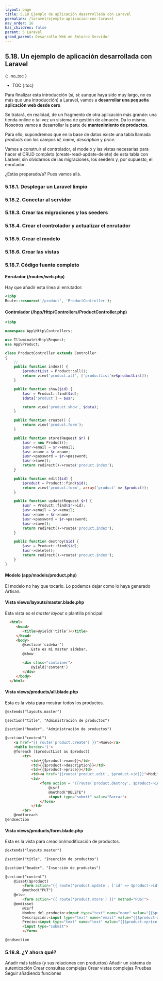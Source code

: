 ```yaml
---
layout: page
title: 5.18 Ejemplo de aplicación desarrollada con Laravel
permalink: /laravel/ejemplo-aplicacion-con-laravel
nav_order: 16
has_children: false
parent: 5 Laravel
grand_parent: Desarrollo Web en Entorno Servidor
---
```


## 5.18. Un ejemplo de aplicación desarrollada con Laravel
{: .no_toc }

- TOC
{:toc}

Para finalizar esta introducción (sí, sí: aunque haya sido muy largo, no es más que una introducción) a Laravel, vamos a **desarrollar una pequeña aplicación web desde cero**.

Se tratará, en realidad, de un fragmento de otra aplicación más grande: una tienda online o tal vez un sistema de gestión de almacén. Da lo mismo. Nosotros vamos a desarrollar la parte de **mantenimiento de productos**.

Para ello, supondremos que en la base de datos existe una tabla llamada *products* con los campos *id, name, description* y *price*.

Vamos a construir el controlador, el modelo y las vistas necesarias para hacer el CRUD completo (create-read-update-delete) de esta tabla con Laravel, sin olvidarnos de las migraciones, los seeders y, por supuesto, el enrutador.

¿Estás preparado/a? Pues vamos allá.

### 5.18.1. Desplegar un Laravel limpio

### 5.18.2. Conectar al servidor

### 5.18.3. Crear las migraciones y los seeders

### 5.18.4. Crear el controlador y actualizar el enrutador

### 5.18.5. Crear el modelo

### 5.18.6. Crear las vistas

### 5.18.7. Código fuente completo

#### Enrutador (/routes/web.php)

Hay que añadir esta línea al enrutador:

```php
<?php
Route::resource('/product', 'ProductController');
```

#### Controlador (/hpp/Http/Controllers/ProductController.php)

```php
<?php

namespace App\Http\Controllers;

use Illuminate\Http\Request;
use App\Product;

class ProductController extends Controller
{
    //
    public function index() {
        $productList = Product::all();
        return view('product.all', ['productList'=>$productList]);
    }

    public function show($id) {
        $usr = Product::find($id);
        $data['product'] = $usr;

        return view('product.show', $data);
    }

    public function create() {
        return view('product.form');
    }

    public function store(Request $r) {
        $usr = new Product();
        $usr->email = $r->email;
        $usr->name = $r->name;
        $usr->password = $r->password;
        $usr->save();
        return redirect()->route('product.index');
    }

    public function edit($id) {
        $product = Product::find($id);
        return view('product.form', array('product' => $product));
    }

    public function update(Request $r) {
        $usr = Product::find($r->id);
        $usr->email = $r->email;
        $usr->name = $r->name;
        $usr->password = $r->password;
        $usr->save();
        return redirect()->route('product.index');
    }

    public function destroy($id) {
        $usr = Product::find($id);
        $usr->delete();
        return redirect()->route('product.index');
    }
}
```

#### Modelo (app/models/product.php)

El modelo no hay que tocarlo. Lo podemos dejar como lo haya generado Artisan.

#### Vista views/layouts/master.blade.php

Esta vista es el *master layout* o plantilla principal

```html
  <html>
     <head>
        <title>@yield('title')</title>
     </head>
     <body>
        @section('sidebar')
            Este es mi master sidebar.
        @show

        <div class="container">
            @yield('content')
        </div>
     </body>
  </html>
```

#### Vista views/products/all.blade.php

Esta es la vista para mostrar todos los productos.

```html
@extends("layouts.master")

@section("title", "Administración de productos")

@section("header", "Administración de productos")

@section("content")
    <a href="{{ route('product.create') }}">Nuevo</a>
    <table border='1'>
    @foreach ($productList as $product)
        <tr>
            <td>{{$product->name}}</td>
            <td>{{$product->description}}</td>
            <td>{{$product->price}}</td>
            <td><a href="{{route('product.edit', $product->id)}}">Modificar</a></td>
            <td>
                <form action = "{{route('product.destroy', $product->id)}}" method="POST">
                    @csrf
                    @method("DELETE")
                    <input type="submit" value="Borrar">
                </form>
            </td>
        <br>
    @endforeach
@endsection
```

#### Vista views/products/form.blade.php

Esta es la vista para creación/modificación de productos.

```html
@extends("layouts.master")

@section("title", "Inserción de productos")

@section("header", "Inserción de productos")

@section("content")
    @isset($product)
        <form action="{{ route('product.update', ['id' => $product->id]) }}" method="POST">
        @method("PUT")
    @else
        <form action="{{ route('product.store') }}" method="POST">
    @endisset
        @csrf
        Nombre del producto:<input type="text" name="name" value="{{$product->name ?? '' }}"><br>
        Descripción:<input type="text" name="email" value="{{$product->description ?? '' }}"><br>
        Precio:<input type="text" name="text" value="{{$product->price ?? '' }}"><br>
        <input type="submit">
        </form>

@endsection
```

### 5.18.8. ¿Y ahora qué?

Añadir más tablas (y sus relaciones con productos)
Añadir un sistema de autenticación
Crear consultas complejas
Crear vistas complejas
Pruebas
Seguir añadiendo funciones

